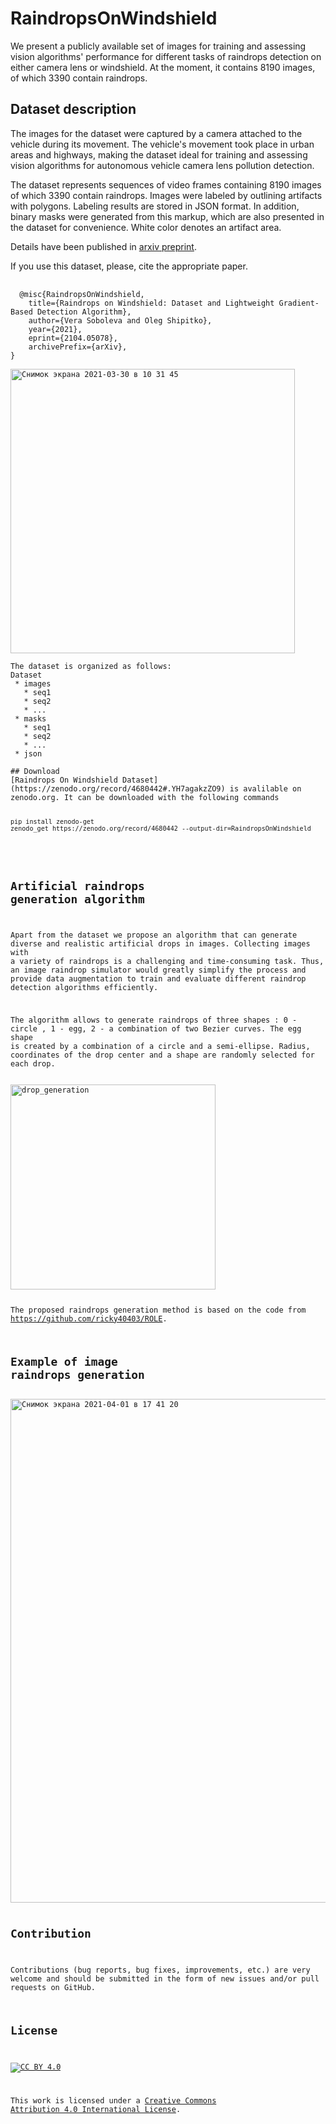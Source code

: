 # RaindropsOnWindshield
We present a publicly available set of images for training and assessing vision algorithms' performance for different tasks of raindrops detection on either camera lens or windshield. At the moment, it contains 8190 images, of which 3390 contain raindrops.

## Dataset description

The images for the dataset were captured by a camera attached to the vehicle during its movement. The vehicle's movement took place in urban areas and highways, making the dataset ideal for training and assessing vision algorithms for autonomous vehicle camera lens pollution detection. 

The dataset represents sequences of video frames containing 8190 images of which 3390 contain raindrops. Images were labeled by outlining artifacts with polygons. Labeling results are stored in JSON format. In addition, binary masks were generated from this markup, which are also presented in the dataset for convenience. White color denotes an artifact area.

Details have been published in [arxiv preprint](https://arxiv.org/abs/2104.05078).

If you use this dataset, please, cite the appropriate paper.

<pre>
  <code>
  @misc{RaindropsOnWindshield,
    title={Raindrops on Windshield: Dataset and Lightweight Gradient-Based Detection Algorithm},
    author={Vera Soboleva and Oleg Shipitko},
    year={2021},
    eprint={2104.05078},
    archivePrefix={arXiv},
}

<img width="455" alt="Снимок экрана 2021-03-30 в 10 31 45" src="https://user-images.githubusercontent.com/39035996/112950672-34d2d200-9143-11eb-88ea-6ac459e1df61.png">

The dataset is organized as follows:
Dataset
 * images
   * seq1
   * seq2
   * ...
 * masks
   * seq1
   * seq2
   * ...
 * json

## Download
[Raindrops On Windshield Dataset](https://zenodo.org/record/4680442#.YH7agakzZO9) is avalilable on zenodo.org. It can be downloaded with the following commands 
<pre>
  <code>
pip install zenodo-get
zenodo_get https://zenodo.org/record/4680442 --output-dir=RaindropsOnWindshield
  </code>
</pre>


## Artificial raindrops generation algorithm

Apart from the dataset we propose an algorithm that can generate diverse and realistic artificial drops in images.
Collecting images with a variety of raindrops is a challenging and time-consuming task. Thus, an image raindrop simulator would greatly simplify the process and provide data augmentation to train and evaluate different raindrop detection algorithms efficiently. 

The algorithm allows to generate raindrops of three shapes : 0 - circle , 1 - egg, 2 - a combination of two Bezier curves. The egg shape is created by a combination of a circle and a semi-ellipse. Radius, coordinates of the drop center and a shape are randomly selected for each drop. 

<img width="328" alt="drop_generation" src="https://user-images.githubusercontent.com/39035996/112954529-238bc480-9147-11eb-8b14-54120373407e.png">

The proposed raindrops generation method is based on the code from https://github.com/ricky40403/ROLE.

## Example of image raindrops generation

<img width="806" alt="Снимок экрана 2021-04-01 в 17 41 20" src="https://user-images.githubusercontent.com/39035996/113311191-b37d6a00-9311-11eb-837d-fb86c340c529.png">


## Contribution
Contributions (bug reports, bug fixes, improvements, etc.) are very welcome and should be submitted in the form of new issues and/or pull requests on GitHub.


## License

[![CC BY 4.0][cc-by-shield]][cc-by]

This work is licensed under a
[Creative Commons Attribution 4.0 International License][cc-by].

[cc-by]: http://creativecommons.org/licenses/by/4.0/
[cc-by-shield]: https://img.shields.io/badge/License-CC%20BY%204.0-lightgrey.svg
